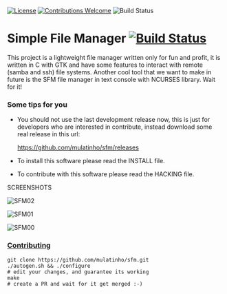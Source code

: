 [![License](https://img.shields.io/badge/license-GPLv2-blue.svg)](LICENSE)
[![Contributions Welcome](https://img.shields.io/badge/contributions-welcome-brightgreen.svg)](README.md#Contributing)
![Build Status](https://github.com/mulatinho/sfm/actions/workflows/build/badge.svg)


Simple File Manager [![Build Status](https://travis-ci.org/mulatinho/sfm.svg?branch=master)](http://travis-ci.org/mulatinho/sfm)
===================

This project is a lightweight file manager written only for fun and profit,
it is written in C with GTK and have some features to interact with remote
(samba and ssh) file systems. Another cool tool that we want to make in future
is the SFM file manager in text console with NCURSES library. Wait for it!

### Some tips for you
* You should not use the last development release now, this is just for 
developers who are interested in contribute, instead download some real 
release in this url:

  https://github.com/mulatinho/sfm/releases

* To install this software please read the INSTALL file.
* To contribute with this software please read the HACKING file.

SCREENSHOTS

![SFM02](https://mulatinho.files.wordpress.com/2015/12/sfm02.png)

![SFM01](https://mulatinho.files.wordpress.com/2015/12/sfm01.png)

![SFM00](https://mulatinho.files.wordpress.com/2015/12/sfm00.png)



### [Contributing](#Contributing)

```
git clone https://github.com/mulatinho/sfm.git
./autogen.sh && ./configure
# edit your changes, and guarantee its working
make
# create a PR and wait for it get merged :-)
